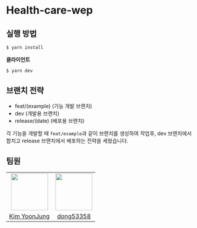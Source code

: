 # Health-care-wep

## 실행 방법

```bash
$ yarn install
```

**클라이언트**

```bash
$ yarn dev
```

## 브랜치 전략

- feat/(example) (기능 개발 브랜치)
- dev (개발용 브랜치)
- release/(date) (배포용 브랜치)

각 기능을 개발할 때 `feat/example`과 같이 브랜치를 생성하여 작업후, dev 브랜치에서 합치고 release 브랜치에서 배포하는 전략을 세웠습니다.

## 팀원

<table>
  <tr>
    <td align="center">
      <img src="" width="100px;" alt=""/>
    </td>
    <td align="center">
      <img src="" width="100px;" alt=""/>
    </td>  
  </tr>
  <tr>    
    <td align="center">
      <a href="https://github.com/codekyz">
        <div>Kim YoonJung</div>
      </a>
    </td>
    <td align="center">
      <a href="https://github.com/dong53358">
        <div>dong53358</div>
      </a>
    </td>
  </tr>
</table>
